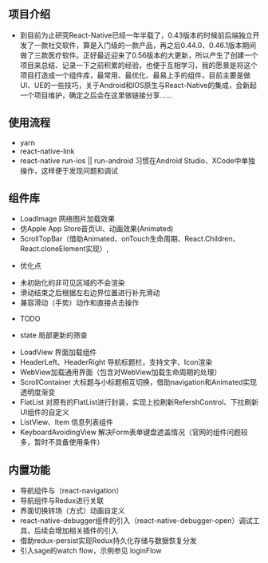 ## 项目介绍

- 到目前为止研究React-Native已经一年半载了，0.43版本的时候前后端独立开发了一款社交软件，算是入门级的一款产品，再之后0.44.0、0.46.1版本期间做了三款医疗软件。正好最近迎来了0.56版本的大更新，所以产生了创建一个项目来总结、记录一下之前积累的经验，也便于互相学习，我的愿景是将这个项目打造成一个组件库，最常用、最优化、最易上手的组件，目前主要是做UI、UE的一些技巧，关于Android和IOS原生与React-Native的集成，会新起一个项目维护，确定之后会在这里做链接分享......

## 使用流程

- yarn
- react-native-link
- react-native run-ios || run-android 习惯在Android Studio、XCode中单独操作，这样便于发现问题和调试

## 组件库

- LoadImage 网络图片加载效果
- 仿Apple App Store首页UI、动画效果(Animated)
- ScrollTopBar（借助Animated、onTouch生命周期、React.Children、React.cloneElement实现）,
* 优化点 
+ 未初始化的非可见区域的不会渲染
+ 滑动结束之后根据左右边界位置进行补充滑动
+ 兼容滑动（手势）动作和直接点击操作
* TODO
+ state 局部更新的筛查
- LoadView 界面加载组件
- HeaderLeft、HeaderRight 导航标题栏，支持文字、Icon渲染
- WebView加载通用界面（包含对WebView加载生命周期的处理）
- ScrollContainer 大标题与小标题相互切换，借助navigation和Animated实现透明度渐变
- FlatList 对原有的FlatList进行封装，实现上拉刷新RefershControl、下拉刷新UI组件的自定义
- ListView、Item 信息列表组件
- KeyboardAvoidingView 解决Form表单键盘遮盖情况（官网的组件问题较多，暂时不具备使用条件）

## 内置功能

- 导航组件与（react-navigation）
- 导航组件与Redux进行关联
- 界面切换转场（方式）动画自定义
- react-native-debugger组件的引入（react-native-debugger-open）调试工具，后续会增加相关插件的引入
- 借助redux-persist实现Redux持久化存储与数据恢复分发
- 引入sage的watch flow，示例参见 loginFlow
